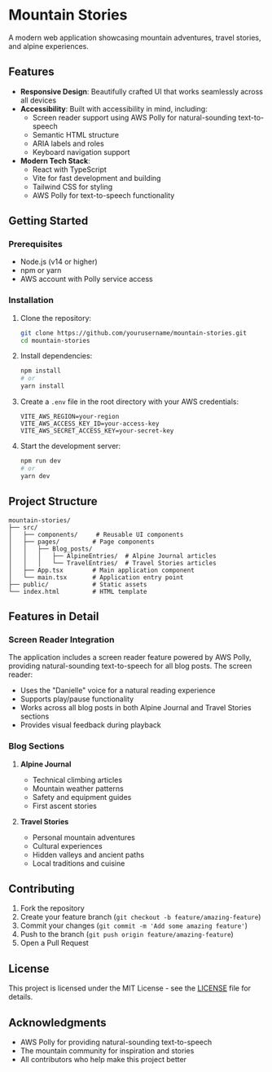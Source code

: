 # Mountain Stories

A modern web application showcasing mountain adventures, travel stories, and alpine experiences.

## Features

- **Responsive Design**: Beautifully crafted UI that works seamlessly across all devices
- **Accessibility**: Built with accessibility in mind, including:
  - Screen reader support using AWS Polly for natural-sounding text-to-speech
  - Semantic HTML structure
  - ARIA labels and roles
  - Keyboard navigation support
- **Modern Tech Stack**:
  - React with TypeScript
  - Vite for fast development and building
  - Tailwind CSS for styling
  - AWS Polly for text-to-speech functionality

## Getting Started

### Prerequisites

- Node.js (v14 or higher)
- npm or yarn
- AWS account with Polly service access

### Installation

1. Clone the repository:

   ```bash
   git clone https://github.com/yourusername/mountain-stories.git
   cd mountain-stories
   ```

2. Install dependencies:

   ```bash
   npm install
   # or
   yarn install
   ```

3. Create a `.env` file in the root directory with your AWS credentials:

   ```
   VITE_AWS_REGION=your-region
   VITE_AWS_ACCESS_KEY_ID=your-access-key
   VITE_AWS_SECRET_ACCESS_KEY=your-secret-key
   ```

4. Start the development server:
   ```bash
   npm run dev
   # or
   yarn dev
   ```

## Project Structure

```
mountain-stories/
├── src/
│   ├── components/     # Reusable UI components
│   ├── pages/         # Page components
│   │   ├── Blog_posts/
│   │   │   ├── AlpineEntries/  # Alpine Journal articles
│   │   │   └── TravelEntries/  # Travel Stories articles
│   ├── App.tsx        # Main application component
│   └── main.tsx       # Application entry point
├── public/            # Static assets
└── index.html         # HTML template
```

## Features in Detail

### Screen Reader Integration

The application includes a screen reader feature powered by AWS Polly, providing natural-sounding text-to-speech for all blog posts. The screen reader:

- Uses the "Danielle" voice for a natural reading experience
- Supports play/pause functionality
- Works across all blog posts in both Alpine Journal and Travel Stories sections
- Provides visual feedback during playback

### Blog Sections

1. **Alpine Journal**

   - Technical climbing articles
   - Mountain weather patterns
   - Safety and equipment guides
   - First ascent stories

2. **Travel Stories**
   - Personal mountain adventures
   - Cultural experiences
   - Hidden valleys and ancient paths
   - Local traditions and cuisine

## Contributing

1. Fork the repository
2. Create your feature branch (`git checkout -b feature/amazing-feature`)
3. Commit your changes (`git commit -m 'Add some amazing feature'`)
4. Push to the branch (`git push origin feature/amazing-feature`)
5. Open a Pull Request

## License

This project is licensed under the MIT License - see the [LICENSE](LICENSE) file for details.

## Acknowledgments

- AWS Polly for providing natural-sounding text-to-speech
- The mountain community for inspiration and stories
- All contributors who help make this project better
